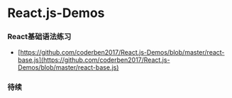 # React.js-Demos

### React基础语法练习
- [https://github.com/coderben2017/React.js-Demos/blob/master/react-base.js](https://github.com/coderben2017/React.js-Demos/blob/master/react-base.js)

### 待续
